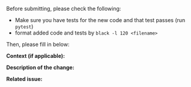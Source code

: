 Before submitting, please check the following:
- Make sure you have tests for the new code and that test passes (run `pytest`)
- format added code and tests by `black -l 120 <filename>`

Then, please fill in below:

**Context (if applicable):**


**Description of the change:**


**Related issue:**




